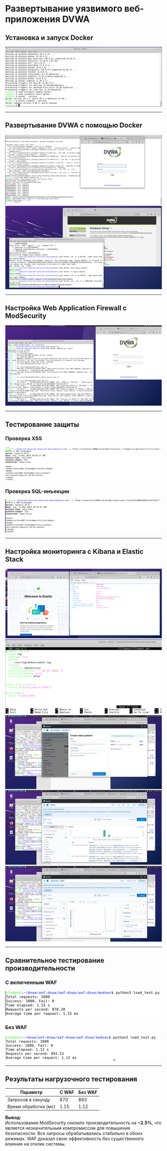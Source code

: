 # Развертывание уязвимого веб-приложения DVWA

## Установка и запуск Docker
![Установка Docker](./screen/screen1.png "Рис. 1: Установка и запуск Docker")

---

## Развертывание DVWA с помощью Docker
![Развертывание DVWA](./screen/screen2.png "Рис. 2: Развертывание DVWA")  
![Работоспособность DVWA](./screen/screen3.png "Рис. 3: Демонстрация работоспособности DVWA")

---

## Настройка Web Application Firewall с ModSecurity
![Сборка WAF](./screen/screen4.png "Рис. 4: Сборка WAF с ModSecurity")

---

## Тестирование защиты

### Проверка XSS
![Тест XSS](./screen/screen5.png "Рис. 5: Проверка защиты от XSS")

### Проверка SQL-инъекции
![Тест SQL-инъекции](./screen/screen6.png "Рис. 6: Проверка защиты от SQL-инъекции")

---

## Настройка мониторинга с Kibana и Elastic Stack
![Работоспособность Kibana](./screen/screen7.png ": Демонстрация Kibana и Elastic Stack")  
![Настройка Modsec-audit](./screen/screen8.png "Рис. 8: Настройка input на Modsec-audit")  
![Настройка Kibana](./screen/screen9.png "Рис. 9: Настройка Kibana")  
![Просмотр событий](./screen/screen10.png "Рис. 10: Просмотр событий в Discover")  
![Визуализация данных](./screen/screen11.png "Рис. 11: Настройка визуализации в Kibana")

---

## Сравнительное тестирование производительности

### С включенным WAF
![Тест с WAF](./screen/screen12.png "Рис. 12: Проверка работоспособности с WAF")

### Без WAF
![Тест без WAF](./screen/screen13.png "Рис. 13: Проверка работоспособности без WAF")

---

## Результаты нагрузочного тестирования
| Параметр               | С WAF       | Без WAF     |
|------------------------|-------------|-------------|
| Запросов в секунду     | 870         | 893         |
| Время обработки (мс)   | 1.15        | 1.12        |

**Вывод:**  
Использование ModSecurity снизило производительность на **~2.5%**, что является незначительным компромиссом для повышения безопасности. Все запросы обрабатывались стабильно в обоих режимах. WAF доказал свою эффективность без существенного влияния на отклик системы.